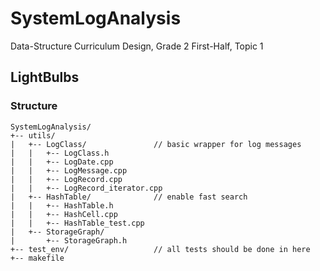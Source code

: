 # SystemLogAnalysis
Data-Structure Curriculum Design, Grade 2 First-Half, Topic 1

## LightBulbs

### Structure

```
SystemLogAnalysis/
+-- utils/
|   +-- LogClass/               // basic wrapper for log messages
|   |   +-- LogClass.h
|   |   +-- LogDate.cpp
|   |   +-- LogMessage.cpp
|   |   +-- LogRecord.cpp
|   |   +-- LogRecord_iterator.cpp
|   +-- HashTable/              // enable fast search
|   |   +-- HashTable.h
|   |   +-- HashCell.cpp
|   |   +-- HashTable_test.cpp
|   +-- StorageGraph/
|       +-- StorageGraph.h
+-- test_env/                   // all tests should be done in here
+-- makefile
```


